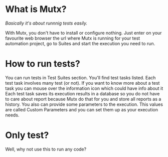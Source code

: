 What is Mutx?
==============
*Basically it's about runnnig tests easily.*

With Mutx, you don't have to install or configure nothing.
Just enter on your favourite web browser the url where Mutx is running for your test automation project,
go to Suites and start the execution you need to run.

How to run tests?
==============

You can run tests in Test Suites section. You'll find test tasks listed. Each test task involves many test (or not).
If you want to know more about a test task you can mouse over the information icon which could have info about it
Each test task saves its execution results in a database so you do not have to care about report because Mutx do that for you and store all reports as a history.
You also can provide some parameters to the execution. This values are called Custom Parameters and you can set them up as your execution needs.

Only test?
==============
Well, why not use this to run any code?